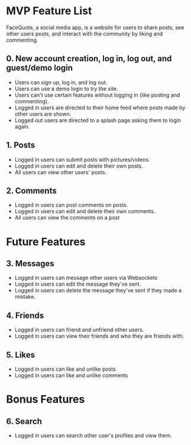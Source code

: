 # MVP Feature List

FaceQuote, a social media app, is a website for users to share posts, see other users posts, and interact with the community by liking and commenting.

## 0. New account creation, log in, log out, and guest/demo login
* Users can sign up, log in, and log out.
* Users can use a demo login to try the site.
* Users can't use certain features without logging in (like posting and commenting).
* Logged in users are directed to their home feed where posts made by other users are shown.
* Logged out users are directed to a splash page asking them to login again.

## 1. Posts
* Logged in users can submit posts with pictures/videos.
* Logged in users can edit and delete their own posts.
* All users can view other users' posts.

## 2. Comments
* Logged in users can post comments on posts.
* Logged in users can edit and delete their own comments.
* All users can view the comments on a post

# Future Features
## 3. Messages
* Logged in users can message other users via Websockets
* Logged in users can edit the message they've sent.
* Logged in users can delete the message they've sent if they made a mistake.

## 4. Friends
* Logged in users can friend and unfriend other users.
* Logged in users can view their friends and who they are friends with.

## 5. Likes
* Logged in users can like and unlike posts
* Logged in users can like and unlike comments

# Bonus Features

## 6. Search
* Logged in users can search other user's profiles and view them.
